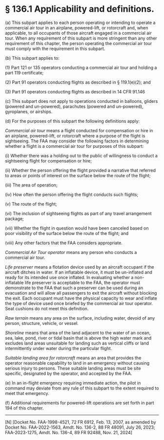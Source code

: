 # § 136.1   Applicability and definitions.

(a) This subpart applies to each person operating or intending to operate a commercial air tour in an airplane, powered-lift, or rotorcraft and, when applicable, to all occupants of those aircraft engaged in a commercial air tour. When any requirement of this subpart is more stringent than any other requirement of this chapter, the person operating the commercial air tour must comply with the requirement in this subpart.


(b) This subpart applies to:


(1) Part 121 or 135 operators conducting a commercial air tour and holding a part 119 certificate;


(2) Part 91 operators conducting flights as described in § 119.1(e)(2); and


(3) Part 91 operators conducting flights as described in 14 CFR 91.146


(c) This subpart does not apply to operations conducted in balloons, gliders (powered and un-powered), parachutes (powered and un-powered), gyroplanes, or airships.


(d) For the purposes of this subpart the following definitions apply:


*Commercial air tour* means a flight conducted for compensation or hire in an airplane, powered-lift, or rotorcraft where a purpose of the flight is sightseeing. The FAA may consider the following factors in determining whether a flight is a commercial air tour for purposes of this subpart:


(i) Whether there was a holding out to the public of willingness to conduct a sightseeing flight for compensation or hire;


(ii) Whether the person offering the flight provided a narrative that referred to areas or points of interest on the surface below the route of the flight;


(iii) The area of operation;


(iv) How often the person offering the flight conducts such flights;


(v) The route of the flight;


(vi) The inclusion of sightseeing flights as part of any travel arrangement package;


(vii) Whether the flight in question would have been canceled based on poor visibility of the surface below the route of the flight; and


(viii) Any other factors that the FAA considers appropriate.


*Commercial Air Tour operator* means any person who conducts a commercial air tour.


*Life preserver* means a flotation device used by an aircraft occupant if the aircraft ditches in water. If an inflatable device, it must be un-inflated and ready for its intended use once inflated. In evaluating whether a non-inflatable life preserver is acceptable to the FAA, the operator must demonstrate to the FAA that such a preserver can be used during an evacuation and will allow all passengers to exit the aircraft without blocking the exit. Each occupant must have the physical capacity to wear and inflate the type of device used once briefed by the commercial air tour operator. Seat cushions do not meet this definition.


*Raw terrain* means any area on the surface, including water, devoid of any person, structure, vehicle, or vessel.


*Shoreline* means that area of the land adjacent to the water of an ocean, sea, lake, pond, river or tidal basin that is above the high water mark and excludes land areas unsuitable for landing such as vertical cliffs or land intermittently under water during the particular flight.


*Suitable landing area for rotorcraft* means an area that provides the operator reasonable capability to land in an emergency without causing serious injury to persons. These suitable landing areas must be site specific, designated by the operator, and accepted by the FAA.


(e) In an in-flight emergency requiring immediate action, the pilot in command may deviate from any rule of this subpart to the extent required to meet that emergency.


(f) Additional requirements for powered-lift operations are set forth in part 194 of this chapter.



---

[N] [Docket No. FAA-1998-4521, 72 FR 6912, Feb. 13, 2007, as amended by Docket No. FAA-2022-1563, Amdt. No. 136-2, 88 FR 48091, July 26, 2023; FAA-2023-1275, Amdt. No. 136-4, 89 FR 92488, Nov. 21, 2024]




